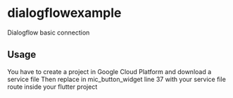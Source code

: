 # dialogflowexample

Dialogflow basic connection

## Usage

You have to create a project in Google Cloud Platform and download a service file
Then replace in mic_button_widget line 37 with your service file route inside your flutter project
